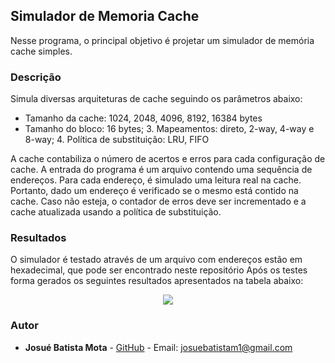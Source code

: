 ## Simulador de Memoria Cache
Nesse programa, o principal objetivo é projetar um simulador de memória cache simples.
### Descrição
Simula diversas arquiteturas de cache seguindo os parâmetros abaixo:

- Tamanho da cache: 1024, 2048, 4096, 8192, 16384 bytes
- Tamanho do bloco: 16 bytes; 3. Mapeamentos: direto, 2-way, 4-way e 8-way; 4. Política de substituição: LRU, FIFO

A cache contabiliza o número de acertos e erros para cada configuração de cache. A entrada do programa é um arquivo contendo uma sequência de endereços. Para cada endereço, é  simulado uma leitura real na cache. Portanto, dado um endereço é verificado se o mesmo está contido na cache. Caso não esteja, o contador de erros deve ser incrementado e a cache atualizada usando a política de substituição.

### Resultados
O simulador é testado através de um arquivo com endereços estão em hexadecimal, que pode ser encontrado neste repositório
Após os testes forma gerados os seguintes resultados apresentados na tabela abaixo:

<p align="center">
  <img src="https://user-images.githubusercontent.com/34459397/60374013-c0508980-99d8-11e9-8567-368a23b033e1.png">
</p>

### [](<[https://github.com/Josuebmota/ApiSpringBoot](https://github.com/Josuebmota/ApiSpringBoot)#autor>)Autor

- **Josué Batista Mota** - [GitHub](https://github.com/Josuebmota) - Email: [josuebatistam1@gmail.com](mailto:josuebatistam1@gmail.com)
